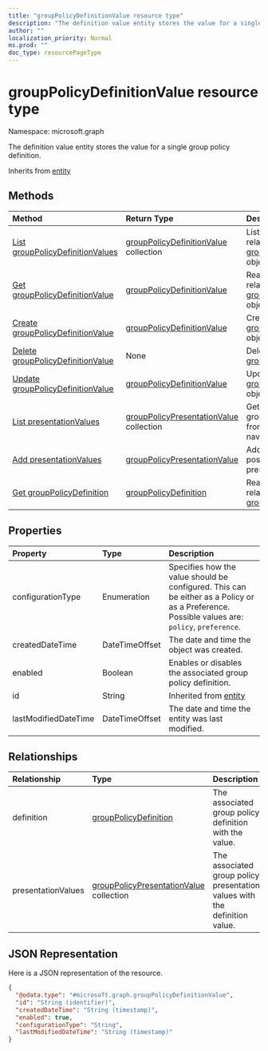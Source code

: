 ```yaml
---
title: "groupPolicyDefinitionValue resource type"
description: "The definition value entity stores the value for a single group policy definition."
author: ""
localization_priority: Normal
ms.prod: ""
doc_type: resourcePageType
---
```


# groupPolicyDefinitionValue resource type


Namespace: microsoft.graph

The definition value entity stores the value for a single group policy definition.


Inherits from [entity](../resources/entity.md)

## Methods
|Method|Return Type|Description|
|:---|:---|:---|
|[List groupPolicyDefinitionValues](../api/grouppolicydefinitionvalue-list.md)|[groupPolicyDefinitionValue](../resources/grouppolicydefinitionvalue.md) collection|List properties and relationships of the [groupPolicyDefinitionValue](../resources/grouppolicydefinitionvalue.md) objects.|
|[Get groupPolicyDefinitionValue](../api/grouppolicydefinitionvalue-get.md)|[groupPolicyDefinitionValue](../resources/grouppolicydefinitionvalue.md)|Read properties and relationships of the [groupPolicyDefinitionValue](../resources/grouppolicydefinitionvalue.md) object.|
|[Create groupPolicyDefinitionValue](../api/grouppolicydefinitionvalue-create.md)|[groupPolicyDefinitionValue](../resources/grouppolicydefinitionvalue.md)|Create a new [groupPolicyDefinitionValue](../resources/grouppolicydefinitionvalue.md) object.|
|[Delete groupPolicyDefinitionValue](../api/grouppolicydefinitionvalue-delete.md)|None|Deletes a [groupPolicyDefinitionValue](../resources/grouppolicydefinitionvalue.md).|
|[Update groupPolicyDefinitionValue](../api/grouppolicydefinitionvalue-update.md)|[groupPolicyDefinitionValue](../resources/grouppolicydefinitionvalue.md)|Update the properties of a [groupPolicyDefinitionValue](../resources/grouppolicydefinitionvalue.md) object.|
|[List presentationValues](../api/grouppolicydefinitionvalue-list-presentationvalues.md)|[groupPolicyPresentationValue](../resources/grouppolicypresentationvalue.md) collection|Get the groupPolicyPresentationValues from the presentationValues navigation property.|
|[Add presentationValues](../api/grouppolicydefinitionvalue-post-presentationvalues.md)|[groupPolicyPresentationValue](../resources/grouppolicypresentationvalue.md)|Add presentationValues by posting to the presentationValues collection.|
|[Get groupPolicyDefinition](../api/grouppolicydefinition-get.md)|[groupPolicyDefinition](../resources/grouppolicydefinition.md)|Read properties and relationships of the [groupPolicyDefinition](../resources/grouppolicydefinition.md) object.|

## Properties
|Property|Type|Description|
|:---|:---|:---|
|configurationType|Enumeration|Specifies how the value should be configured. This can be either as a Policy or as a Preference. Possible values are: `policy`, `preference`.|
|createdDateTime|DateTimeOffset|The date and time the object was created.|
|enabled|Boolean|Enables or disables the associated group policy definition.|
|id|String| Inherited from [entity](../resources/entity.md)|
|lastModifiedDateTime|DateTimeOffset|The date and time the entity was last modified.|

## Relationships
|Relationship|Type|Description|
|:---|:---|:---|
|definition|[groupPolicyDefinition](../resources/grouppolicydefinition.md)|The associated group policy definition with the value.|
|presentationValues|[groupPolicyPresentationValue](../resources/grouppolicypresentationvalue.md) collection|The associated group policy presentation values with the definition value.|

## JSON Representation
Here is a JSON representation of the resource.
<!-- {
  "blockType": "resource",
  "keyProperty": "id",
  "@odata.type": "microsoft.graph.groupPolicyDefinitionValue",
  "baseType": "microsoft.graph.entity",
  "openType": false
}
-->
``` json
{
  "@odata.type": "#microsoft.graph.groupPolicyDefinitionValue",
  "id": "String (identifier)",
  "createdDateTime": "String (timestamp)",
  "enabled": true,
  "configurationType": "String",
  "lastModifiedDateTime": "String (timestamp)"
}
```

